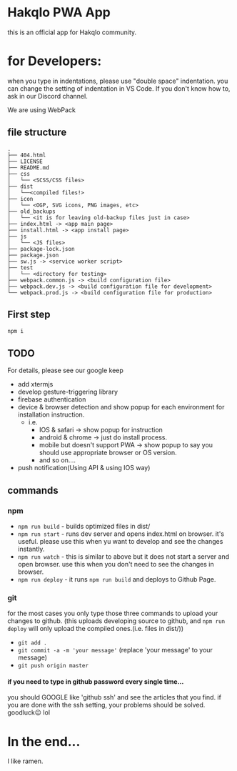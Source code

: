 # Hakqlo PWA App
this is an official app for Hakqlo community. 

# for Developers:
when you type in indentations, please use "double space" indentation.
you can change the setting of indentation in VS Code.
If you don't know how to, ask in our Discord channel.

We are using WebPack

## file structure
```
.
├── 404.html
├── LICENSE
├── README.md
├── css
│   └── <SCSS/CSS files>
├── dist
│   └──<compiled files!>
├── icon
│   └── <OGP, SVG icons, PNG images, etc>
├── old_backups
│   └── <it is for leaving old-backup files just in case>
├── index.html -> <app main page>
├── install.html -> <app install page>
├── js
│   └── <JS files>
├── package-lock.json
├── package.json
├── sw.js -> <service worker script>
├── test
│   └── <directory for testing> 
├── webpack.common.js -> <build configuration file>
├── webpack.dev.js -> <build configuration file for development>
└── webpack.prod.js -> <build configuration file for production>

```
## First step

```bash
npm i
```
## TODO
For details, please see our google keep

- add xtermjs
- develop gesture-triggering library
- firebase authentication
- device & browser detection and show popup for each environment for installation instruction. 
  - i.e. 
    - IOS & safari -> show popup for instruction
    - android & chrome -> just do install process.
    - mobile but doesn't support PWA -> show popup to say you should use appropriate browser or OS version.
    - and so on....
- push notification(Using API & using IOS way)
## commands 
### npm 
- `npm run build` - builds optimized files in dist/
- `npm run start` - runs dev server and opens index.html on browser. it's useful. please use this when yu want to develop and see the changes instantly.
- `npm run watch` - this is similar to above but it does not start a server and open browser. use this when you don't need to see the changes in browser.
- `npm run deploy` - it runs `npm run build` and deploys to Github Page.
### git 
for the most cases you only type those three commands to upload your changes to github. (this uploads developing source to github, and `npm run deploy` will only upload the compiled ones.(i.e. files in dist/))
- `git add . `
- `git commit -a -m 'your message'` (replace 'your message' to your message)
- `git push origin master`

#### if you need to type in github password every single time...
you should GOOGLE like 'github ssh' and see the articles that you find. if you are done with the ssh setting, your problems should be solved. goodluck:wink:  lol


# In the end...
  I like ramen.